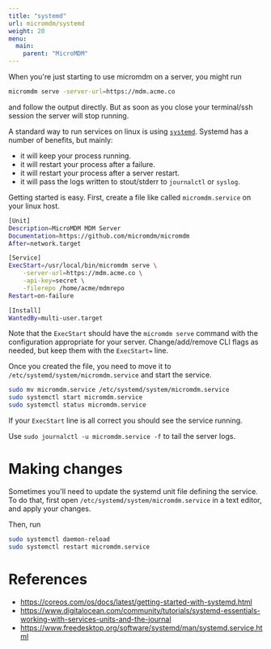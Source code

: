 ```yaml
---
title: "systemd"
url: micromdm/systemd
weight: 20
menu:
  main:
    parent: "MicroMDM"
---
```


When you're just starting to use micromdm on a server, you might run

```bash
micromdm serve -server-url=https://mdm.acme.co
```

and follow the output directly. But as soon as you close your terminal/ssh session the server will stop running. 

A standard way to run services on linux is using [`systemd`](https://coreos.com/os/docs/latest/getting-started-with-systemd.html). Systemd has a number of benefits, but mainly:
- it will keep your process running.
- it will restart your process after a failure.
- it will restart your process after a server restart.
- it will pass the logs written to stout/stderr to `journalctl` or `syslog`. 

Getting started is easy. 
First, create a file like called `micromdm.service` on your linux host. 

```bash
[Unit]
Description=MicroMDM MDM Server
Documentation=https://github.com/micromdm/micromdm
After=network.target

[Service]
ExecStart=/usr/local/bin/micromdm serve \
    -server-url=https://mdm.acme.co \
    -api-key=secret \
    -filerepo /home/acme/mdmrepo
Restart=on-failure

[Install]
WantedBy=multi-user.target
```

Note that the `ExecStart` should have the `micromdm serve` command with the configuration appropriate for your server. Change/add/remove CLI flags as needed, but keep them with the `ExecStart=` line.

Once you created the file, you need to move it to `/etc/systemd/system/micromdm.service` and start the service.

```bash
sudo mv micromdm.service /etc/systemd/system/micromdm.service
sudo systemctl start micromdm.service
sudo systemctl status micromdm.service
```

If your `ExecStart` line is all correct you should see the service running. 

Use `sudo journalctl -u micromdm.service -f` to tail the server logs. 

# Making changes

Sometimes you'll need to update the systemd unit file defining the service. To do that, first open `/etc/systemd/system/micromdm.service` in a text editor, and apply your changes. 

Then, run

```bash
sudo systemctl daemon-reload
sudo systemctl restart micromdm.service
```

# References

- https://coreos.com/os/docs/latest/getting-started-with-systemd.html
- https://www.digitalocean.com/community/tutorials/systemd-essentials-working-with-services-units-and-the-journal
- https://www.freedesktop.org/software/systemd/man/systemd.service.html

